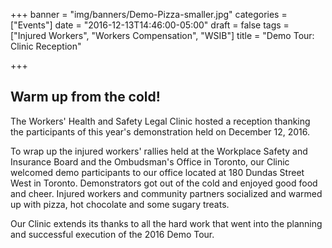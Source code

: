 +++
banner = "img/banners/Demo-Pizza-smaller.jpg"
categories = ["Events"]
date = "2016-12-13T14:46:00-05:00"
draft = false
tags = ["Injured Workers", "Workers Compensation", "WSIB"]
title = "Demo Tour: Clinic Reception"

+++
## **Warm up from the cold!**

The Workers' Health and Safety Legal Clinic hosted a reception thanking the participants of this year's demonstration held on December 12, 2016.

To wrap up the injured workers' rallies held at the Workplace Safety and Insurance Board and the Ombudsman's Office in Toronto, our Clinic welcomed demo participants to our office located at 180 Dundas Street West in Toronto. Demonstrators got out of the cold and enjoyed good food and cheer. Injured workers and community partners socialized and warmed up with pizza, hot chocolate and some sugary treats.

Our Clinic extends its thanks to all the hard work that went into the planning and successful execution of the 2016 Demo Tour.